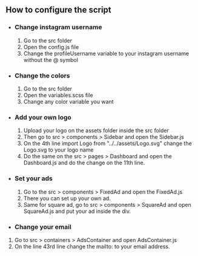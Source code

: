 
## How to configure the script

- ### Change instagram username
  1. Go to the src folder
  2. Open the config.js file
  3. Change the profileUsername variable to your instagram username without the @ symbol

- ### Change the colors
  1. Go to the src folder
  2. Open the variables.scss file
  3. Change any color variable you want

- ### Add your own logo
  1. Upload your logo on the assets folder inside the src folder
  2. Then go to src > components > Sidebar and open the Sidebar.js
  3. On the 4th line import Logo from "../../assets/Logo.svg" change the Logo.svg to your logo name
  4. Do the same on the src > pages > Dashboard and open the Dashboard.js and do the change on the 11th line.

- ### Set your ads
  1. Go to the src > components > FixedAd and open the FixedAd.js
  2. There you can set up your own ad.
  3. Same for square ad, go to src > components > SquareAd and open SquareAd.js and put your ad inside the div. 

- ### Change your email

1. Go to src > containers > AdsContainer and open AdsContainer.js
2. On the line 43rd line change the mailto: to your email address.